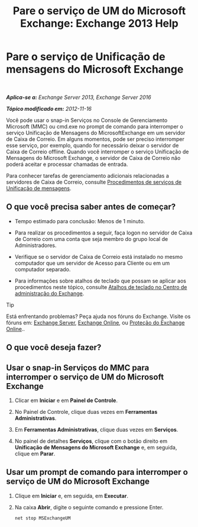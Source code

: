 ﻿---
title: 'Pare o serviço de UM do Microsoft Exchange: Exchange 2013 Help'
TOCTitle: Pare o serviço de Unificação de mensagens do Microsoft Exchange
ms:assetid: 64fa5535-8150-45c6-82e6-d2346892a031
ms:mtpsurl: https://technet.microsoft.com/pt-br/library/Aa998595(v=EXCHG.150)
ms:contentKeyID: 50556213
ms.date: 05/22/2018
mtps_version: v=EXCHG.150
ms.translationtype: MT
---

# Pare o serviço de Unificação de mensagens do Microsoft Exchange

 

_**Aplica-se a:** Exchange Server 2013, Exchange Server 2016_

_**Tópico modificado em:** 2012-11-16_

Você pode usar o snap-in Serviços no Console de Gerenciamento Microsoft (MMC) ou cmd.exe no prompt de comando para interromper o serviço Unificação de Mensagens do MicrosoftExchange em um servidor de Caixa de Correio. Em alguns momentos, pode ser preciso interromper esse serviço, por exemplo, quando for necessário deixar o servidor de Caixa de Correio offline. Quando você interromper o serviço Unificação de Mensagens do Microsoft Exchange, o servidor de Caixa de Correio não poderá aceitar e processar chamadas de entrada.

Para conhecer tarefas de gerenciamento adicionais relacionadas a servidores de Caixa de Correio, consulte [Procedimentos de serviços de Unificação de mensagens](um-services-procedures-exchange-2013-help.md).

## O que você precisa saber antes de começar?

  - Tempo estimado para conclusão: Menos de 1 minuto.

  - Para realizar os procedimentos a seguir, faça logon no servidor de Caixa de Correio com uma conta que seja membro do grupo local de Administradores.

  - Verifique se o servidor de Caixa de Correio está instalado no mesmo computador que um servidor de Acesso para Cliente ou em um computador separado.

  - Para informações sobre atalhos de teclado que possam se aplicar aos procedimentos neste tópico, consulte [Atalhos de teclado no Centro de administração do Exchange](keyboard-shortcuts-in-the-exchange-admin-center-exchange-online-protection-help.md).


> [!TIP]
> Está enfrentando problemas? Peça ajuda nos fóruns do Exchange. Visite os fóruns em: <A href="https://go.microsoft.com/fwlink/p/?linkid=60612">Exchange Server</A>, <A href="https://go.microsoft.com/fwlink/p/?linkid=267542">Exchange Online</A>, ou <A href="https://go.microsoft.com/fwlink/p/?linkid=285351">Proteção do Exchange Online</A>..



## O que você deseja fazer?

## Usar o snap-in Serviços do MMC para interromper o serviço de UM do Microsoft Exchange

1.  Clicar em **Iniciar** e em **Painel de Controle**.

2.  No Painel de Controle, clique duas vezes em **Ferramentas Administrativas**.

3.  Em **Ferramentas Administrativas**, clique duas vezes em **Serviços**.

4.  No painel de detalhes **Serviços**, clique com o botão direito em **Unificação de Mensagens do Microsoft Exchange** e, em seguida, clique em **Parar**.

## Usar um prompt de comando para interromper o serviço de UM do Microsoft Exchange

1.  Clique em **Iniciar** e, em seguida, em **Executar**.

2.  Na caixa **Abrir**, digite o seguinte comando e pressione Enter.
    
        net stop MSExchangeUM

